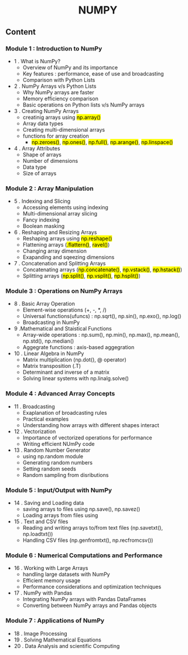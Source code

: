 # <div align = "center">NUMPY</div>
## Content
### Module 1 : Introduction to NumPy
- 1 . What is NumPy?
     - Overview of NumPy and its importance
     - Key features : performance, ease of use and broadcasting
     - Comparison with Python Lists
- 2 . NumPy Arrays v/s Python Lists
     - Why NumPy arrays are faster
     - Memory efficiency comparison
     - Basic operations on Python lists v/s NumPy arrays
- 3 . Creating NumPy Arrays
     - creatinig arrays using <mark>np.array()</mark>
     - Array data types
     - Creating multi-dimensional arrays
     - functions for array creation
       - <mark>np.zeroes()</mark>, <mark>np.ones()</mark>, <mark>np.full()</mark>, <mark>np.arange()</mark>, <mark>np.linspace()</mark>
- 4 . Array Attributes
     - Shape of arrays
     - Number of dimensions
     - Data type
     - Size of arrays
### Module 2 : Array Manipulation
- 5 . Indexing and Slicing
  - Accessing elements using indexing
  - Multi-dimensional array slicing
  - Fancy indexing
  - Boolean masking
- 6 . Reshaping and Resizing Arrays
  - Reshaping arrays using <mark>np.reshape()</mark>
  - Flattening arrays (<mark>.flattern()</mark>, <mark>ravel()</mark>)
  - Changing array dimension
  - Exapanding and sqeezing dimensions
- 7 . Concatenation and Splitting Arrays
  - Concatenating arrays (<mark>np.concatenate()</mark>, <mark>np.vstack()</mark>, <mark>np.hstack()</mark>)
  - Splitting arrays (<mark>np.split()</mark>, <mark>np.vsplit()</mark>, <mark>np.hsplit()</mark>)
### Module 3 : Operations on NumPy Arrays
- 8 . Basic Array Operation
  - Element-wise operations (+, -, *, /)
  - Universal functions(ufuncs) : np.sqrt(), np.sin(), np.exo(), np.log()
  - Broadcasting in NumPy
- 9 .Mathematical and Staistical Functions
  - Array-wide operations : np.sum(), np.min(), np.max(), np.mean(), np.std(), np.median()
  - Aggegrate functions : axis-based aggegration
- 10 . Linear Algebra in NumPy
  - Matrix multiplication (np.dot(), @ operator)
  - Matrix transposition (.T)
  - Determinant and inverse of a matrix
  - Solving linear systems with np.linalg.solve()
### Module 4 : Advanced Array Concepts
- 11 . Broadcasting
  - Exaplanation of broadcasting rules
  - Practical examples
  - Understanding how arrays with different shapes interact
- 12 . Vectorization
  - Importance of vectorized operations for performance
  - Writing efficient NUmPy code
- 13 . Random Number Generator
  - using np.random module
  - Generating random numbers
  - Setting random seeds
  - Random sampling from disributions
### Module 5 : Input/Output with NumPy
- 14 . Saving and Loading data
  - saving arrays to files using np.save(), np.savez()
  - Loading arrays from files using
- 15 . Text and CSV files
  - Reading and writing arrays to/from text files (np.savetxt(), np.loadtxt())
  - Handling CSV files (np.genfromtxt(), np.recfromcsv())
### Module 6 : Numerical Computations and Performance
- 16 . Working with Large Arrays
  - handling large datasets with NumPy
  - Efficient memory usage
  - Performance considerations and optimization techniques
- 17 . NumPy with Pandas
  - Integrating NumPy arrays with Pandas DataFrames
  - Converting between NumPy arrays and Pandas objects
### Module 7 : Applications of NumPy
- 18 . Image Processing
- 19 . Solving Mathematical Equations
- 20 . Data Analysis and scientific Computing
